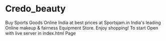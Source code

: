 # Credo_beauty
Buy Sports Goods Online India at best prices at Sportsjam.in India's leading Online makeup &amp; fairness Equipment Store. Enjoy shopping!
To start Open with live server in index.html Page
